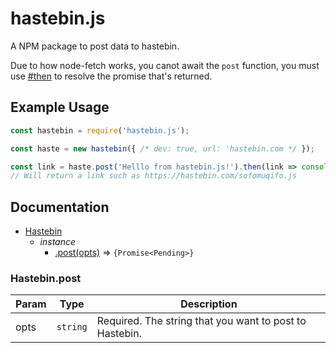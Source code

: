 # hastebin.js

A NPM package to post data to hastebin.

Due to how node-fetch works, you canot await the `post` function, you must use [#then](https://developer.mozilla.org/en-US/docs/Web/JavaScript/Reference/Global_Objects/Promise/then) to resolve the promise that's returned.

## Example Usage

```js
const hastebin = require('hastebin.js');

const haste = new hastebin({ /* dev: true, url: 'hastebin.com */ });

const link = haste.post('Helllo from hastebin.js!').then(link => console.log(link));
// Will return a link such as https://hastebin.com/sofomuqifo.js
```

## Documentation

* [Hastebin](#Hastebin)
  * _instance_
    * [.post(opts)](#Hastebin+post) ⇒ `{Promise<Pending>}`


<a name="Hastebin+post"></a>

### Hastebin.post

| Param | Type | Description
| --- | --- | --- |
| opts | <code>string</code> | Required. The string that you want to post to Hastebin.